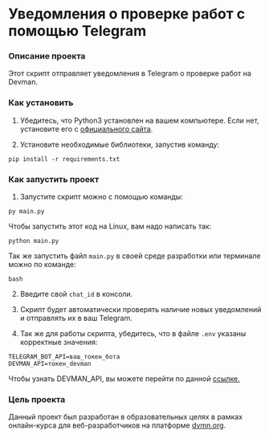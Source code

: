 # Уведомления о проверке работ с помощью Telegram

### Описание проекта

Этот скрипт отправляет уведомления в Telegram о проверке работ на Devman.

### Как установить

1. Убедитесь, что Python3 установлен на вашем компьютере. Если нет, установите его с [официального сайта](https://www.python.org/).

2. Установите необходимые библиотеки, запустив команду:

```
pip install -r requirements.txt
```

### Как запустить проект

1. Запустите скрипт можно с помощью команды:

```
py main.py
```

Чтобы запустить этот код на Linux, вам надо написать так:

```
python main.py
```

Так же запустить файл `main.py` в своей среде разработки или терминале можно по команде:

```
bash
```

2. Введите свой `chat_id` в консоли.

3. Скрипт будет автоматически проверять наличие новых уведомлений и отправлять их в ваш Telegram.

4. Так же для работы скрипта, убедитесь, что в файле `.env` указаны корректные значения:

```
TELEGRAM_BOT_API=ваш_токен_бота
DEVMAN_API=токен_devman
```

Чтобы узнать DEVMAN_API, вы можете перейти по данной [ссылке.](https://dvmn.org/api/docs/) 

### Цель проекта

Данный проект был разработан в образовательных целях в рамках онлайн-курса для веб-разработчиков на платформе [dvmn.org](https://dvmn.org/).